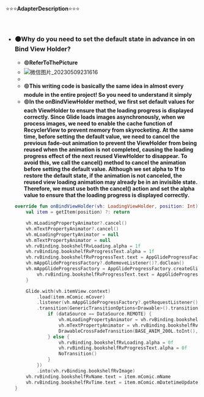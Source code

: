 ⭐⭐⭐**AdapterDescription**⭐⭐⭐

<br/>

- ### 🟠**Why do you need to set the default state in advance in on Bind View Holder?**
    - 🟢**ReferToThePicture**
    - ![微信图片_20230509231616](https://github.com/CrowForKotlin/CopyManga_Crow/assets/60876546/8eeff185-252d-4f5f-9c76-02b380ba6cdd)
    - 
    - 🟢**This writing code is basically the same idea in almost every module in the entire project! So you need to understand it simply**
    - 🟢**In the onBindViewHolder method, we first set default values for each ViewHolder to ensure that the loading progress is displayed correctly. Since Glide loads images asynchronously, when we process images, we need to enable the cache function of RecyclerView to prevent memory from skyrocketing. At the same time, before setting the default value, we need to cancel the previous fade-out animation to prevent the ViewHolder from being reused when the animation is not completed, causing the loading progress effect of the next reused ViewHolder to disappear. To avoid this, we call the cancel() method to cancel the animation before setting the default value. Although we set alpha to 1f to restore the default state, if the animation is not canceled, the reused view loading animation may already be in an invisible state. Therefore, we must use both the cancel() action and set the alpha value to ensure that the loading progress is displayed correctly.**
    ```kotlin
  override fun onBindViewHolder(vh: LoadingViewHolder, position: Int) {
        val item = getItem(position) ?: return

        vh.mLoadingPropertyAnimator?.cancel()
        vh.mTextPropertyAnimator?.cancel()
        vh.mLoadingPropertyAnimator = null
        vh.mTextPropertyAnimator = null
        vh.rvBinding.bookshelfRvLoading.alpha = 1f
        vh.rvBinding.bookshelfRvProgressText.alpha = 1f
        vh.rvBinding.bookshelfRvProgressText.text = AppGlideProgressFactory.PERCENT_0
        vh.mAppGlideProgressFactory?.doRemoveListener()?.doClean()
        vh.mAppGlideProgressFactory = AppGlideProgressFactory.createGlideProgressListener(item.mComic.mCover) { _, _, percentage, _, _ ->
            vh.rvBinding.bookshelfRvProgressText.text = AppGlideProgressFactory.getProgressString(percentage)
        }

        Glide.with(vh.itemView.context)
            .load(item.mComic.mCover)
            .listener(vh.mAppGlideProgressFactory?.getRequestListener())
            .transition(GenericTransitionOptions<Drawable>().transition { dataSource, _ ->
                if (dataSource == DataSource.REMOTE) {
                    vh.mLoadingPropertyAnimator = vh.rvBinding.bookshelfRvLoading.animateFadeOut()
                    vh.mTextPropertyAnimator = vh.rvBinding.bookshelfRvProgressText.animateFadeOut()
                    DrawableCrossFadeTransition(BASE_ANIM_200L.toInt(), true)
                } else {
                    vh.rvBinding.bookshelfRvLoading.alpha = 0f
                    vh.rvBinding.bookshelfRvProgressText.alpha = 0f
                    NoTransition()
                }
            })
            .into(vh.rvBinding.bookshelfRvImage)
        vh.rvBinding.bookshelfRvName.text = item.mComic.mName
        vh.rvBinding.bookshelfRvTime.text = item.mComic.mDatetimeUpdated
  }
    ```